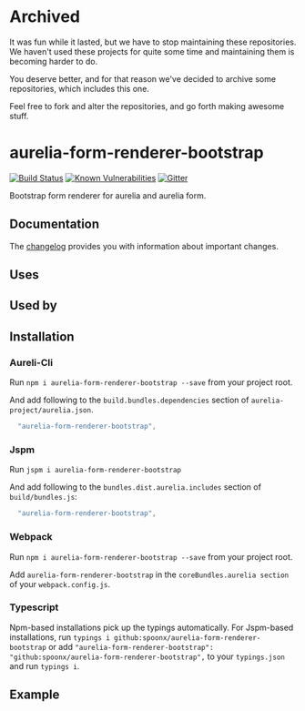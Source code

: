 # Archived

It was fun while it lasted, but we have to stop maintaining these repositories. We haven't used these projects for quite some time and maintaining them is becoming harder to do.

You deserve better, and for that reason we've decided to archive some repositories, which includes this one.

Feel free to fork and alter the repositories, and go forth making awesome stuff.

# aurelia-form-renderer-bootstrap

[![Build Status](https://travis-ci.org/SpoonX/aurelia-form-renderer-bootstrap.svg)](https://travis-ci.org/SpoonX/aurelia-form-renderer-bootstrap)
[![Known Vulnerabilities](https://snyk.io/test/npm/name/badge.svg)](https://snyk.io/test/npm/aurelia-form-renderer-bootstrap)
[![Gitter](https://img.shields.io/gitter/room/nwjs/nw.js.svg?maxAge=2592000?style=plastic)](https://gitter.im/SpoonX/Dev)

Bootstrap form renderer for aurelia and aurelia form.

## Documentation

The [changelog](doc/changelog.md) provides you with information about important changes.

## Uses

## Used by

## Installation

### Aureli-Cli

Run `npm i aurelia-form-renderer-bootstrap --save` from your project root.

And add following to the `build.bundles.dependencies` section of `aurelia-project/aurelia.json`.

```js
  "aurelia-form-renderer-bootstrap",
```

### Jspm

Run `jspm i aurelia-form-renderer-bootstrap`

And add following to the `bundles.dist.aurelia.includes` section of `build/bundles.js`:

```js
  "aurelia-form-renderer-bootstrap",
```

### Webpack

Run `npm i aurelia-form-renderer-bootstrap --save` from your project root.

Add `aurelia-form-renderer-bootstrap` in the `coreBundles.aurelia section` of your `webpack.config.js`.

### Typescript

Npm-based installations pick up the typings automatically. For Jspm-based installations, run `typings i github:spoonx/aurelia-form-renderer-bootstrap` or add `"aurelia-form-renderer-bootstrap": "github:spoonx/aurelia-form-renderer-bootstrap",` to your `typings.json` and run `typings i`.

## Example
